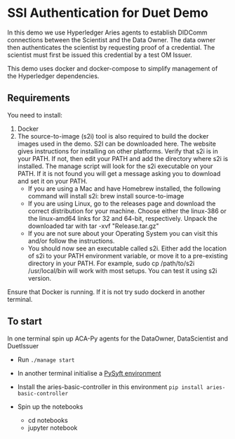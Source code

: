 # SSI Authentication for Duet Demo

In this demo we use Hyperledger Aries agents to establish DIDComm connections between the Scientist and the Data Owner. The data owner then authenticates the scientist by requesting proof of a credential. The scientist must first be issued this credential by a test OM Issuer.

This demo uses docker and docker-compose to simplify management of the Hyperledger dependencies.

## Requirements

You need to install:

1. Docker
2. The source-to-image (s2i) tool is also required to build the docker images used in the demo. S2I can be downloaded here. The website gives instructions for installing on other platforms. Verify that s2i is in your PATH. If not, then edit your PATH and add the directory where s2i is installed. The manage script will look for the s2i executable on your PATH. If it is not found you will get a message asking you to download and set it on your PATH.
      *  If you are using a Mac and have Homebrew installed, the following command will install s2i: brew install source-to-image
      *  If you are using Linux, go to the releases page and download the correct distribution for your machine. Choose either the linux-386 or the linux-amd64 links for 32 and 64-bit, respectively. Unpack the downloaded tar with tar -xvf "Release.tar.gz"
      *  If you are not sure about your Operating System you can visit this and/or follow the instructions.
      *  You should now see an executable called s2i. Either add the location of s2i to your PATH environment variable, or move it to a pre-existing directory in your PATH. For example, sudo cp /path/to/s2i /usr/local/bin will work with most setups. You can test it using s2i version.

Ensure that Docker is running. If it is not try sudo dockerd in another terminal.

## To start

In one terminal spin up ACA-Py agents for the DataOwner, DataScientist and DuetIssuer

* Run `./manage start`

* In another terminal initialise a [PySyft environment](https://github.com/OpenMined/PySyft/blob/dev/docs/installing.rst)

* Install the aries-basic-controller in this environment `pip install aries-basic-controller`

* Spin up the notebooks
    * cd notebooks
    * jupyter notebook